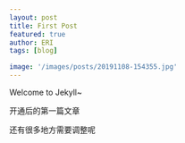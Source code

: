 ```yaml
---
layout: post
title: First Post
featured: true
author: ERI
tags: [blog]

image: '/images/posts/20191108-154355.jpg'
---
```


Welcome to Jekyll~

开通后的第一篇文章

还有很多地方需要调整呢